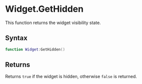 # Widget.GetHidden

This function returns the widget visibility state.

## Syntax

```lua
function Widget:GetHidden()
```

## Returns

Returns `true` if the widget is hidden, otherwise `false` is returned.